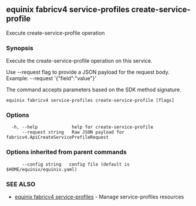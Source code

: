 ## equinix fabricv4 service-profiles create-service-profile

Execute create-service-profile operation

### Synopsis

Execute the create-service-profile operation on this service.

Use --request flag to provide a JSON payload for the request body.
Example: --request '{"field":"value"}'

The command accepts parameters based on the SDK method signature.

```
equinix fabricv4 service-profiles create-service-profile [flags]
```

### Options

```
  -h, --help             help for create-service-profile
      --request string   Raw JSON payload for fabricv4.ApiCreateServiceProfileRequest
```

### Options inherited from parent commands

```
      --config string   config file (default is $HOME/equinix/equinix.yaml)
```

### SEE ALSO

* [equinix fabricv4 service-profiles](equinix_fabricv4_service-profiles.md)	 - Manage service-profiles resources

